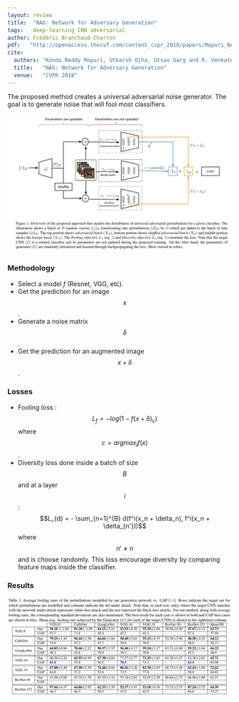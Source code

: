 ```yaml
---
layout: review
title:  "NAG: Network for Adversary Generation"
tags:   deep-learning CNN adversarial
author: Frédéric Branchaud-Charron
pdf:   "http://openaccess.thecvf.com/content_cvpr_2018/papers/Mopuri_NAG_Network_for_CVPR_2018_paper.pdf"
cite:
  authors: "Konda Reddy Mopuri, Utkarsh Ojha, Utsav Garg and R. Venkatesh Babu"
  title:   "NAG: Network for Adversary Generation"
  venue:   "CVPR 2018"
---
```


The proposed method creates a universal adversarial noise generator. The goal is to generate noise that will fool most classifiers.

![](/article/images/nag/fig1.jpg)

### Methodology
- Select a model $f$ (Resnet, VGG, etc).
- Get the prediction for an image $$x$$.
- Generate a noise matrix $$\delta$$.
- Get the prediction for an augmented image $$x + \delta$$.

### Losses
- Fooling loss : $$L_{f} = - log(1 - f(x + \delta)_{c})$$ where $$c = argmax_l f(x)$$.
- Diversity loss done inside a batch of size $$B$$ and at a layer $$i$$ : $$L_{d} = - \sum_{n=1}^{B} d(f^i(x_n + \delta_n), f^i(x_n + \delta_{n'}))$$ where $$n' \neq n$$ and is choose randomly. This loss encourage diversity by comparing feature maps inside the classifier.


### Results

![](/article/images/nag/table1.jpg)
